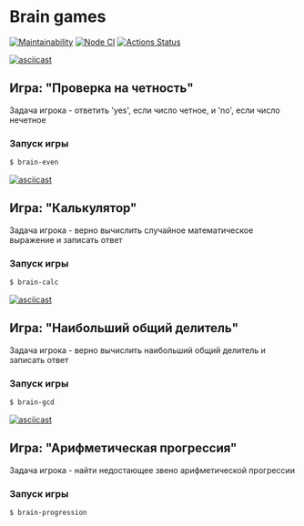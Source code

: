 # Brain games

[![Maintainability](https://api.codeclimate.com/v1/badges/a99a88d28ad37a79dbf6/maintainability)](https://codeclimate.com/github/IgorStatkevitch/backend-project-lvl1)
[![Node CI](https://github.com/IgorStatkevitch/backend-project-lvl1/workflows/Node%20CI/badge.svg?branch=main)](https://github.com/IgorStatkevitch/backend-project-lvl1/actions?query=workflow%3A%22Node+CI%22)
[![Actions Status](https://github.com/IgorStatkevitch/backend-project-lvl1/workflows/hexlet-check/badge.svg)](https://github.com/IgorStatkevitch/backend-project-lvl1/actions)


[![asciicast](https://asciinema.org/a/Eum8ZaUFsUVdtDUhdAH4NLyAM.svg)](https://asciinema.org/a/Eum8ZaUFsUVdtDUhdAH4NLyAM)
## Игра: "Проверка на четность"

Задача игрока - ответить 'yes', если число четное, и 'no', если число нечетное

### Запуск игры
```sh
$ brain-even
```

[![asciicast](https://asciinema.org/a/2JTeYYZZDD7kXzxLyHtXdaUz1.svg)](https://asciinema.org/a/2JTeYYZZDD7kXzxLyHtXdaUz1)
## Игра: "Калькулятор"

Задача игрока - верно вычислить случайное математическое выражение и записать ответ

### Запуск игры
```sh
$ brain-calc
```

[![asciicast](https://asciinema.org/a/erpHQW1nKQTPVrYuUd5i2avrA.svg)](https://asciinema.org/a/erpHQW1nKQTPVrYuUd5i2avrA)
## Игра: "Наибольший общий делитель"

Задача игрока - верно вычислить наибольший общий делитель и записать ответ

### Запуск игры
```sh
$ brain-gcd
```

[![asciicast](https://asciinema.org/a/48DHRUCyqLaXF1UmIQPbnKRaP.svg)](https://asciinema.org/a/48DHRUCyqLaXF1UmIQPbnKRaP)
## Игра: "Арифметическая прогрессия"

Задача игрока - найти недостающее звено арифметической прогрессии

### Запуск игры
```sh
$ brain-progression
```
